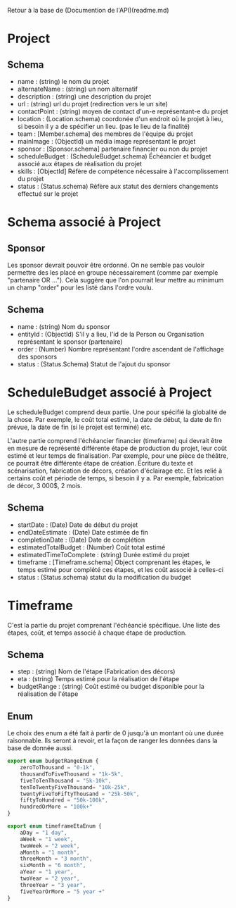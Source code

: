 Retour à la base de (Documention de l'API)(readme.md)

# Project


## Schema
- name : (string) le nom du projet
- alternateName : (string) un nom alternatif
- description : (string) une description du projet
- url : (string) url du projet (redirection vers le un site)
- contactPoint : (string) moyen de contact d'un-e représentant-e du projet
- location : (Location.schema) coordonée d'un endroit où le projet à lieu, si besoin il y a de spécifier un lieu. (pas le lieu de la finalité)
- team : [Member.schema] des membres de l'équipe du projet
- mainImage : (ObjectId) un média image représentant le projet
- sponsor : [Sponsor.schema] partenaire financier ou non du projet
- scheduleBudget : (ScheduleBudget.schema) Échéancier et budget associé aux étapes de réalisation du projet
- skills : [ObjectId] Réfère de compétence nécessaire à l'accomplissement du projet
- status : (Status.schema) Réfère aux statut des derniers changements effectué sur le projet



# Schema associé à Project
## Sponsor
Les sponsor devrait pouvoir être ordonné. On ne semble pas vouloir permettre des les placé en groupe nécessairement (comme par exemple "partenaire OR ..."). Cela suggère que l'on pourrait leur mettre au minimum un champ "order" pour les listé dans l'ordre voulu.

## Schema
- name : (string) Nom du sponsor
- entityId : (ObjectId) S'il y a lieu, l'id de la Person ou Organisation représentant le sponsor (partenaire)
- order : (Number) Nombre représentant l'ordre ascendant de l'affichage des sponsors
- status : (Status.Schema) Statut de l'ajout du sponsor


# ScheduleBudget associé à Project
Le scheduleBudget comprend deux partie. Une pour spécifié la globalité de la chose. Par exemple, le coût total estimé, la date de début, la date de fin prévue, la date de fin (si le projet est terminé) etc.

L'autre partie comprend l'échéancier financier (timeframe) qui devrait être en mesure de représenté différente étape de production du projet, leur coût estimé et leur temps de finalisation. Par exemple, pour une pièce de théâtre, ce pourrait être différente étape de création. Écriture du texte et scénarisation, fabrication de décors, création d'éclairage etc. Et les relié à certains coût et période de temps, si besoin il y a. Par exemple, fabrication de décor, 3 000$, 2 mois.

## Schema
- startDate : (Date) Date de début du projet
- endDateEstimate : (Date) Date estimée de fin
- completionDate : (Date) Date de complétion
- estimatedTotalBudget : (Number) Coût total estimé
- estimatedTimeToComplete : (string) Durée estimé du projet
- timeframe : [Timeframe.schema] Object comprenant les étapes, le temps estimé pour complété ces étapes, et les coût associé à celles-ci
- status : (Status.schema) statut du la modification du budget

# Timeframe
C'est la partie du projet comprenant l'échéancié spécifique. Une liste des étapes, coût, et temps associé à chaque étape de production.

## Schema
- step : (string) Nom de l'étape (Fabrication des décors)
- eta : (string) Temps estimé pour la réalisation de l'étape
- budgetRange : (string) Coût estimé ou budget disponible pour la réalisation de l'étape


## Enum
Le choix des enum a été fait à partir de 0 jusqu'à un montant où une durée raisonnable. Ils seront à revoir, et la façon de ranger les données dans la base de donnée aussi.

```typescript
export enum budgetRangeEnum {
    zeroToThousand = "0-1k",
    thousandToFiveThousand = "1k-5k",
    fiveToTenThousand = "5k-10k",
    tenToTwentyFiveThousand= "10k-25k",
    twentyFiveToFiftyThousand = "25k-50k",
    fiftyToHundred = "50k-100k",
    hundredOrMore = "100k+"
}

export enum timeframeEtaEnum {
    aDay = "1 day",
    aWeek = "1 week",
    twoWeek = "2 week",
    aMonth = "1 month",
    threeMonth = "3 month",
    sixMonth = "6 month",
    aYear = "1 year",
    twoYear = "2 year",
    threeYear = "3 year",
    fiveYearOrMore = "5 year +"
}
```